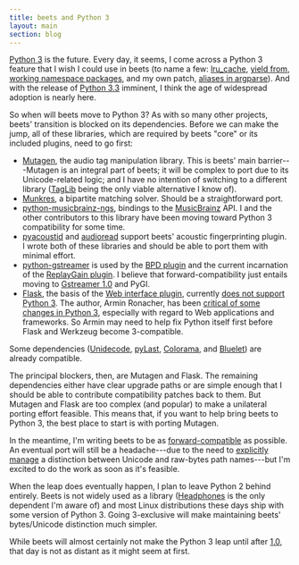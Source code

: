 ```yaml
---
title: beets and Python 3
layout: main
section: blog
---
```


[Python 3][] is the future. Every day, it seems, I come across a Python 3 feature that I wish I could use in beets (to name a few: [lru_cache][], [yield from][], [working namespace packages][], and my own patch, [aliases in argparse][argparse aliases]). And with the release of [Python 3.3][3.3] imminent, I think the age of widespread adoption is nearly here.

[working namespace packages]: http://www.python.org/dev/peps/pep-0420/
[argparse aliases]: http://docs.python.org/dev/library/argparse.html#sub-commands
[yield from]: http://www.python.org/dev/peps/pep-0380/
[lru_cache]: http://docs.python.org/dev/library/functools.html#functools.lru_cache
[Python 3]: http://docs.python.org/dev/
[3.3]: http://docs.python.org/dev/whatsnew/3.3.html

So when will beets move to Python 3? As with so many other projects, beets' transition is blocked on its dependencies. Before we can make the jump, all of these libraries, which are required by beets "core" or its included plugins, need to go first:

* [Mutagen][], the audio tag manipulation library. This is beets' main barrier---Mutagen is an integral part of beets; it will be complex to port due to its Unicode-related logic; and I have no intention of switching to a different library ([TagLib][] being the only viable alternative I know of).
* [Munkres][], a bipartite matching solver. Should be a straightforward port.
* [python-musicbrainz-ngs][], bindings to the [MusicBrainz][] API. I and the other contributors to this library have been moving toward Python 3 compatibility for some time.
* [pyacoustid][] and [audioread][] support beets' acoustic fingerprinting plugin. I wrote both of these libraries and should be able to port them with minimal effort.
* [python-gstreamer][pygst] is used by the [BPD plugin][bpd] and the current incarnation of the [ReplayGain plugin][rg]. I believe that forward-compatibility just entails moving to [Gstreamer 1.0][] and PyGI.
* [Flask][], the basis of the [Web interface plugin][web], currently [does not support Python 3][flask3]. The author, Armin Ronacher, has been [critical of some changes in Python 3][armin], especially with regard to Web applications and frameworks. So Armin may need to help fix Python itself first before Flask and Werkzeug become 3-compatible.

Some dependencies ([Unidecode][], [pyLast][], [Colorama][], and [Bluelet][]) are already compatible.

[Bluelet]: https://github.com/sampsyo/bluelet
[colorama]: http://pypi.python.org/pypi/colorama
[Gstreamer 1.0]: https://wiki.ubuntu.com/Novacut/GStreamer1.0
[TagLib]: http://taglib.github.com
[Unidecode]: http://pypi.python.org/pypi/Unidecode/
[pyLast]: http://code.google.com/p/pylast/
[MusicBrainz]: http://musicbrainz.org
[python-musicbrainz-ngs]: https://github.com/alastair/python-musicbrainz-ngs
[Mutagen]: http://code.google.com/p/mutagen/
[Munkres]: http://software.clapper.org/munkres/
[Flask]: http://flask.pocoo.org/
[flask3]: http://flask.pocoo.org/docs/advanced_foreword/?highlight=python#the-status-of-python-3
[web]: http://beets.readthedocs.org/en/1.0b15/plugins/web.html
[rg]: http://beets.readthedocs.org/en/1.0b15/plugins/replaygain.html
[bpd]: http://beets.readthedocs.org/en/1.0b15/plugins/bpd.html
[pyacoustid]: https://github.com/beetbox/pyacoustid
[audioread]: https://github.com/beetbox/audioread
[pygst]: http://gstreamer.freedesktop.org/modules/gst-python.html
[armin]: http://lucumr.pocoo.org/2011/12/7/thoughts-on-python3/

The principal blockers, then, are Mutagen and Flask. The remaining dependencies either have clear upgrade paths or are simple enough that I should be able to contribute compatibility patches back to them. But Mutagen and Flask are too complex (and popular) to make a unilateral porting effort feasible. This means that, if you want to help bring beets to Python 3, the best place to start is with porting Mutagen.

In the meantime, I'm writing beets to be as [forward-compatible][fwdc] as possible. An eventual port will still be a headache---due to the need to [explicitly manage][convention] a distinction between Unicode and raw-bytes path names---but I'm excited to do the work as soon as it's feasible.

When the leap does eventually happen, I plan to leave Python 2 behind entirely. Beets is not widely used as a library ([Headphones][] is the only dependent I'm aware of) and most Linux distributions these days ship with some version of Python 3. Going 3-exclusive will make maintaining beets' bytes/Unicode distinction much simpler.

While beets will almost certainly not make the Python 3 leap until after [1.0][], that day is not as distant as it might seem at first.

[1.0]: {{site.url}}/blog/one-point-oh.html
[Headphones]: https://github.com/rembo10/headphones/
[convention]: https://github.com/beetbox/beets/wiki/Hacking
[fwdc]: https://github.com/beetbox/beets/wiki/Python3
